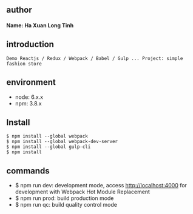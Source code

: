 ## author
#### Name: Ha Xuan Long Tinh

## introduction
```
Demo Reactjs / Redux / Webpack / Babel / Gulp ... Project: simple fashion store

```

## environment
- node: 6.x.x
- npm: 3.8.x

## Install
```
$ npm install --global webpack
$ npm install --global webpack-dev-server
$ npm install --global gulp-cli
$ npm install
```

## commands
- $ npm run dev: development mode, access [http://localhost:4000](http://localhost:4000) for development with Webpack Hot Module Replacement
- $ npm run prod: build production mode
- $ npm run qc: build quality control mode
